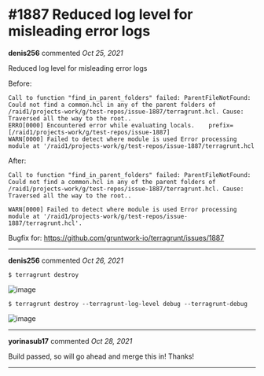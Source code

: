 # #1887 Reduced log level for misleading error logs

**denis256** commented *Oct 25, 2021*

Reduced log level for misleading error logs

Before:
```
Call to function "find_in_parent_folders" failed: ParentFileNotFound: Could not find a common.hcl in any of the parent folders of
/raid1/projects-work/g/test-repos/issue-1887/terragrunt.hcl. Cause: Traversed all the way to the root..
ERRO[0000] Encountered error while evaluating locals.    prefix=[/raid1/projects-work/g/test-repos/issue-1887]
WARN[0000] Failed to detect where module is used Error processing module at '/raid1/projects-work/g/test-repos/issue-1887/terragrunt.hcl
```

After:
```
Call to function "find_in_parent_folders" failed: ParentFileNotFound: Could not find a common.hcl in any of the parent folders of
/raid1/projects-work/g/test-repos/issue-1887/terragrunt.hcl. Cause: Traversed all the way to the root..

WARN[0000] Failed to detect where module is used Error processing module at '/raid1/projects-work/g/test-repos/issue-1887/terragrunt.hcl'.
```

Bugfix for: https://github.com/gruntwork-io/terragrunt/issues/1887
<br />
***


**denis256** commented *Oct 26, 2021*

```
$ terragrunt destroy
```
![image](https://user-images.githubusercontent.com/10694338/138865895-88a97f0f-9587-40f0-81ee-759c0770a32a.png)

```
$ terragrunt destroy --terragrunt-log-level debug --terragrunt-debug
```

![image](https://user-images.githubusercontent.com/10694338/138865959-f62ff60f-9c5c-43b5-a5d1-98194351823e.png)


***

**yorinasub17** commented *Oct 28, 2021*

Build passed, so will go ahead and merge this in! Thanks!
***

